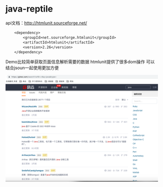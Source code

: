 # java-reptile  
api文档：http://htmlunit.sourceforge.net/

        <dependency>
            <groupId>net.sourceforge.htmlunit</groupId>
            <artifactId>htmlunit</artifactId>
            <version>2.26</version>
        </dependency>
        
Demo比较简单获取页面信息解析需要的数据 htmlunit提供了很多dom操作 可以结合jsoun一起使用更加方便


![Image text](https://github.com/huangqiaofei/img-folder/blob/master/img/611561774689_.pic_hd.jpg)

        
